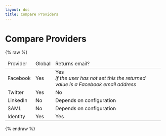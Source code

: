 ```yaml
---
layout: doc
title: Compare Providers
---
```


# Compare Providers

{% raw %}
<table>
  <thead>
    <tr>
      <td>Provider</td>
      <td>Global</td>
      <td>Returns email?</td>
    </tr>
  </thead>
  <tbody>
    <tr>
      <td>Facebook</td>
      <td>Yes</td>
      <td>Yes<br><i>If the user has not set this the returned value is a Facebook email address</i></td>
    </tr>
    <tr>
      <td>Twitter</td>
      <td>Yes</td>
      <td>No</td>
    </tr>
    <tr>
      <td>LinkedIn</td>
      <td>No</td>
      <td>Depends on configuration</td>
    </tr>
    <tr>
      <td>SAML</td>
      <td>No</td>
      <td>Depends on configuration</td>
    </tr>
    <tr>
      <td>Identity</td>
      <td>Yes</td>
      <td>Yes</td>
    </tr>
  </tbody>
</table>
{% endraw %}
